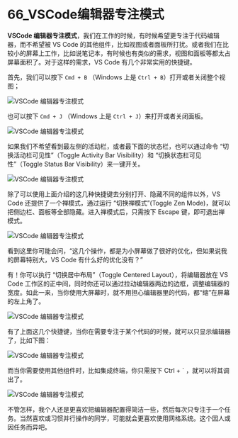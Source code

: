# 66_VSCode编辑器专注模式

**VSCode 编辑器专注模式**，我们在工作的时候，有时候希望更专注于代码编辑器，而不希望被 VS Code 的其他组件，比如视图或者面板所打扰。或者我们在比较小的屏幕上工作，比如说笔记本，有时候也有类似的需求，视图和面板等都太占屏幕面积了。对于这样的需求，VS Code 有几个非常实用的快捷键。

首先，我们可以按下 `Cmd + B` （Windows 上是 `Ctrl + B`）打开或者关闭整个视图；

![VSCode 编辑器专注模式](https://img.geek-docs.com/vscode/editor/editor-17.gif)

也可以按下 `Cmd + J` （Windows 上是 `Ctrl + J`）来打开或者关闭面板。

![VSCode 编辑器专注模式](https://img.geek-docs.com/vscode/editor/editor-18.gif)

如果我们不希望看到最左侧的活动栏，或者最下面的状态栏，也可以通过命令 “切换活动栏可见性”（Toggle Activity Bar Visibility）和 “切换状态栏可见性”（Toggle Status Bar Visibility）来一键开关。

![VSCode 编辑器专注模式](https://img.geek-docs.com/vscode/editor/editor-19.gif)

除了可以使用上面介绍的这几种快捷键去分别打开、隐藏不同的组件以外，VS Code 还提供了一个禅模式，通过运行 “切换禅模式”(Toggle Zen Mode)，就可以把侧边栏、面板等全部隐藏。进入禅模式后，只需按下 Escape 键，即可退出禅模式。

![VSCode 编辑器专注模式](https://img.geek-docs.com/vscode/editor/editor-20.gif)

看到这里你可能会问，“这几个操作，都是为小屏幕做了很好的优化，但如果说我的屏幕特别大，VS Code 有什么好的优化没有？”

有！你可以执行 “切换居中布局”（Toggle Centered Layout），将编辑器放在 VS Code 工作区的正中间，同时你还可以通过拉动编辑器两边的边框，调整编辑器的宽度。如此一来，当你使用大屏幕时，就不用担心编辑器里的代码，都“缩”在屏幕的左上角了。

![VSCode 编辑器专注模式](https://img.geek-docs.com/vscode/editor/editor-21.gif)

有了上面这几个快捷键，当你在需要专注于某个代码的时候，就可以只显示编辑器了，比如下图：

![VSCode 编辑器专注模式](https://img.geek-docs.com/vscode/editor/editor-22.png)

而当你需要使用其他组件时，比如集成终端，你只需按下 Ctrl + ` ，就可以将其调出了。

![VSCode 编辑器专注模式](https://img.geek-docs.com/vscode/editor/editor-23.gif)

不管怎样，我个人还是更喜欢把编辑器配置得简洁一些，然后每次只专注于一个任务。当然喜欢或习惯并行操作的同学，可能就会更喜欢使用网格系统。这个因人或因任务而异吧。